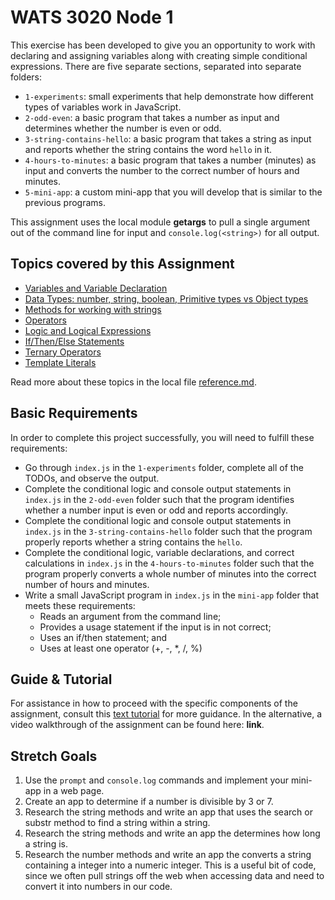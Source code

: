# WATS 3020 Node 1

This exercise has been developed to give you an opportunity to work with declaring and assigning variables along with creating simple conditional expressions. There are five separate sections, separated into separate folders:
* `1-experiments`: small experiments that help demonstrate how different types of variables work in JavaScript.
* `2-odd-even`: a basic program that takes a number as input and determines whether the number is even or odd.
* `3-string-contains-hello`: a basic program that takes a string as input and reports whether the string contains the word `hello` in it.
* `4-hours-to-minutes`: a basic program that takes a number (minutes) as input and converts the number to the correct number of hours and minutes.
* `5-mini-app`: a custom mini-app that you will develop that is similar to the previous programs.

This assignment uses the local module **getargs** to pull a single argument out of the command line for input and `console.log(<string>)` for all output.

## Topics covered by this Assignment

* [Variables and Variable Declaration](./reference.md#Variable%20Declaration)
* [Data Types: number, string, boolean, Primitive types vs Object types](./reference.md#Variable%20Types)
* [Methods for working with strings](./reference.md#String%20Methods)
* [Operators](./reference.md#Operators)
* [Logic and Logical Expressions](./reference.md#Logic)
* [If/Then/Else Statements](./reference.md#if/else)
* [Ternary Operators](./reference.md#Ternary%20Operators)
* [Template Literals](./reference.md#Template%20Literals)

Read more about these topics in the local file [reference.md](./reference.md).

## Basic Requirements

In order to complete this project successfully, you will need to fulfill these requirements:
* Go through `index.js` in the `1-experiments` folder, complete all of the TODOs, and observe the output.
* Complete the conditional logic and console output statements in `index.js` in the `2-odd-even` folder such that the program identifies whether a number input is even or odd and reports accordingly.
* Complete the conditional logic and console output statements in `index.js` in the `3-string-contains-hello` folder such that the program properly reports whether a string contains the `hello`.
* Complete the conditional logic, variable declarations, and correct calculations in `index.js` in the `4-hours-to-minutes` folder such that the program properly converts a whole number of minutes into the correct number of hours and minutes.
* Write a small JavaScript program in `index.js` in the `mini-app` folder that meets these requirements:
  * Reads an argument from the command line;
  * Provides a usage statement if the input is in not correct; 
  * Uses an if/then statement; and
  * Uses at least one operator (+, -, *, /, %)

## Guide & Tutorial
For assistance in how to proceed with the specific components of the assignment, consult this [text tutorial](./tutorials.md) for more guidance. In the alternative, a video walkthrough of the assignment can be found here: **link**.

## Stretch Goals

1. Use the `prompt` and `console.log` commands and implement your mini-app in a web page.
2. Create an app to determine if a number is divisible by 3 or 7.
3. Research the string methods and write an app that uses the search or substr method to find a string within a string.
4. Research the string methods and write an app the determines how long a string is.
5. Research the number methods and write an app the converts a string containing a integer into a numeric integer.  This is a useful bit of code, since we often pull strings off the web when accessing data and need to convert it into numbers in our code.

